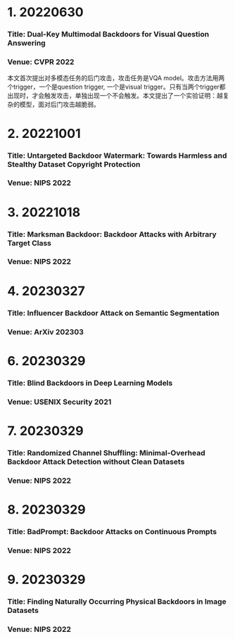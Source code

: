 # 1. 20220630
### Title: Dual-Key Multimodal Backdoors for Visual Question Answering
### Venue: CVPR 2022
本文首次提出对多模态任务的后门攻击，攻击任务是VQA model。攻击方法用两个trigger，一个是question trigger, 一个是visual trigger。只有当两个trigger都出现时，才会触发攻击，单独出现一个不会触发。本文提出了一个实验证明：越复杂的模型，面对后门攻击越脆弱。
# 2. 20221001
### Title: Untargeted Backdoor Watermark: Towards Harmless and Stealthy Dataset Copyright Protection
### Venue: NIPS 2022


# 3. 20221018
### Title: Marksman Backdoor: Backdoor Attacks with Arbitrary Target Class
### Venue: NIPS 2022


# 4. 20230327
### Title: Influencer Backdoor Attack on Semantic Segmentation
### Venue: ArXiv 202303



# 6. 20230329
### Title: Blind Backdoors in Deep Learning Models
### Venue: USENIX Security 2021

# 7. 20230329
### Title: Randomized Channel Shuffling: Minimal-Overhead Backdoor Attack Detection without Clean Datasets
### Venue: NIPS 2022

# 8. 20230329
### Title: BadPrompt: Backdoor Attacks on Continuous Prompts 
### Venue: NIPS 2022

# 9. 20230329
### Title: Finding Naturally Occurring Physical Backdoors in Image Datasets
### Venue: NIPS 2022






























